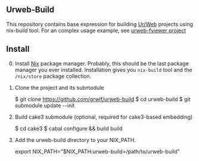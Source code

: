 Urweb-Build
-----------

This repository contains base expression for building
[Ur/Web](http://impredicative.com/ur/)
projects using nix-build tool. For an complex usage example, see
[urweb-fviewer project](https://github.com/grwlf/urweb-fviewer)


Install
-------

0. Install [Nix](http://nixos.org/nix/) package manager. Probably, this should
   be the last package manager you ever installed. Installation gives you
   `nix-build` tool and the `/nix/store` package collection.

1. Clone the project and its submodule

      $ git clone https://github.com/grwlf/urweb-build
      $ cd urweb-build
      $ git submodule update --init

2. Build cake3 submodule (optional, required for cake3-based embedding)

      $ cd cake3
      $ cabal configure && build build

3. Add the urweb-build directory to your NIX\_PATH.

    export NIX_PATH="$NIX_PATH:urweb-build=/path/to/urweb-build"
